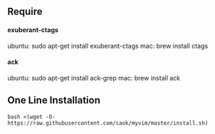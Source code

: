 ## Require
#### exuberant-ctags
ubuntu: sudo apt-get install exuberant-ctags
mac: brew install ctags
#### ack
ubuntu: sudo apt-get install ack-grep
mac: brew install ack

## One Line Installation
```
bash <(wget -O- https://raw.githubusercontent.com/caok/myvim/master/install.sh)
```
